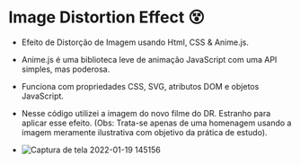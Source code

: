 # Image Distortion Effect 😵

- Efeito de Distorção de Imagem usando Html, CSS & Anime.js.
- Anime.js é uma biblioteca leve de animação JavaScript com uma API simples, mas poderosa.
- Funciona com propriedades CSS, SVG, atributos DOM e objetos JavaScript.
- Nesse código utilizei a imagem do novo filme do DR. Estranho para aplicar esse efeito. (Obs: Trata-se apenas de uma homenagem usando a imagem meramente ilustrativa com objetivo da prática de estudo).

- ![Captura de tela 2022-01-19 145156](https://user-images.githubusercontent.com/81476932/150186658-dfeaa114-7dad-44c8-ad13-e162cc11d14d.png)

